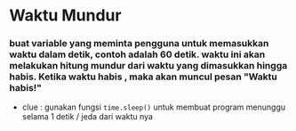 # Waktu Mundur
### buat variable yang meminta pengguna untuk memasukkan waktu dalam detik, contoh adalah 60 detik. waktu ini akan melakukan hitung mundur dari waktu yang dimasukkan hingga habis. Ketika waktu habis , maka akan muncul pesan "Waktu habis!"

* clue : gunakan fungsi `time.sleep()` untuk membuat program menunggu selama 1 detik / jeda dari waktu nya